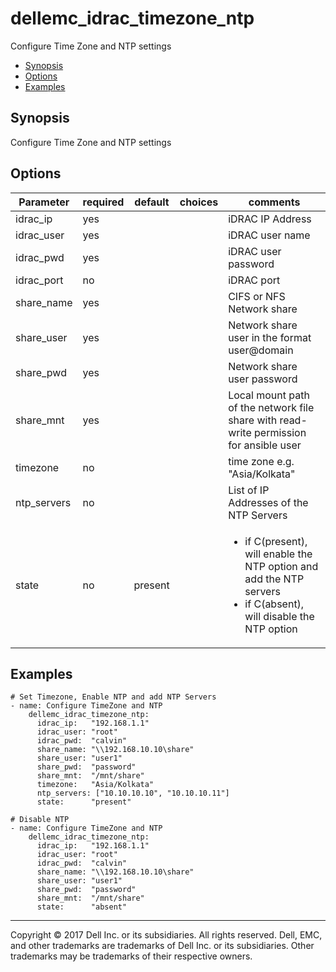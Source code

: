 # dellemc_idrac_timezone_ntp
Configure Time Zone and NTP settings

  * [Synopsis](#Synopsis)
  * [Options](#Options)
  * [Examples](#Examples)

## <a name="Synopsis"></a>Synopsis
 Configure Time Zone and NTP settings

## <a name="Options"></a>Options

| Parameter     | required    | default  | choices    | comments |
| ------------- |-------------| ---------|----------- |--------- |
| idrac_ip  |   yes  |    | |  iDRAC IP Address  |
| idrac_user  |   yes  |    | |  iDRAC user name  |
| idrac_pwd  |   yes  |    | |  iDRAC user password  |
| idrac_port  |   no  |    | |  iDRAC port  |
| share_name  |   yes  |  | |  CIFS or NFS Network share  |
| share_user  |   yes  |  | |  Network share user in the format user@domain  |
| share_pwd  |   yes  |  | |  Network share user password  |
| share_mnt  |   yes  |  | |  Local mount path of the network file share with read-write permission for ansible user  |
| timezone  |   no  |    | |  time zone e.g. "Asia/Kolkata"  |
| ntp_servers  |   no  |    | |  List of IP Addresses of the NTP Servers  |
| state  |   no  |  present  | |  <ul><li>if C(present), will enable the NTP option and add the NTP servers</li><li>if C(absent), will disable the NTP option</li></ul>  |

## <a name="Examples"></a>Examples

```
# Set Timezone, Enable NTP and add NTP Servers
- name: Configure TimeZone and NTP
    dellemc_idrac_timezone_ntp:
      idrac_ip:   "192.168.1.1"
      idrac_user: "root"
      idrac_pwd:  "calvin"
      share_name: "\\192.168.10.10\share"
      share_user: "user1"
      share_pwd:  "password"
      share_mnt:  "/mnt/share"
      timezone:   "Asia/Kolkata"
      ntp_servers: ["10.10.10.10", "10.10.10.11"]
      state:      "present"
```

```
# Disable NTP
- name: Configure TimeZone and NTP
    dellemc_idrac_timezone_ntp:
      idrac_ip:   "192.168.1.1"
      idrac_user: "root"
      idrac_pwd:  "calvin"
      share_name: "\\192.168.10.10\share"
      share_user: "user1"
      share_pwd:  "password"
      share_mnt:  "/mnt/share"
      state:      "absent"
```

---

Copyright © 2017 Dell Inc. or its subsidiaries. All rights reserved. Dell, EMC, and other trademarks are trademarks of Dell Inc. or its subsidiaries. Other trademarks may be trademarks of their respective owners.
